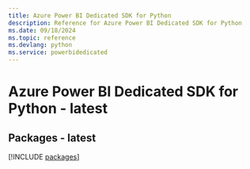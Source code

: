 ```yaml
---
title: Azure Power BI Dedicated SDK for Python
description: Reference for Azure Power BI Dedicated SDK for Python
ms.date: 09/18/2024
ms.topic: reference
ms.devlang: python
ms.service: powerbidedicated
---
```

# Azure Power BI Dedicated SDK for Python - latest
## Packages - latest
[!INCLUDE [packages](power-bi-dedicated-index.md)]